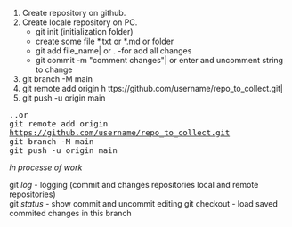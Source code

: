 1. Create repository on github. 
2. Create locale repository on PC.
    * git init (initialization folder)
    * create some file *.txt or *.md or folder
    * git add file_name| or . -for add all changes
    * git commit -m "comment changes"| or enter and uncomment string to change
3. git branch -M main
4. git remote add origin h ttps://github.com/username/repo_to_collect.git|
5. git push -u origin main

<tt>..or <br>
  git remote add origin https://github.com/username/repo_to_collect.git<br>
  git branch -M main<br>
  git push -u origin main<br>
</tt>

_in processe of work_

git *log* - logging (commit and changes repositories local and remote repositories)<br>
git *status* - show commit and uncommit editing
git checkout - load saved commited changes in this branch

